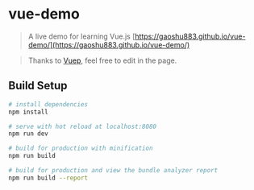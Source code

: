 # vue-demo

> A live demo for learning Vue.js  [https://gaoshu883.github.io/vue-demo/](https://gaoshu883.github.io/vue-demo/)

> Thanks to [Vuep](https://github.com/QingWei-Li/vuep/), feel free to edit in the page.

## Build Setup

``` bash
# install dependencies
npm install

# serve with hot reload at localhost:8080
npm run dev

# build for production with minification
npm run build

# build for production and view the bundle analyzer report
npm run build --report
```

